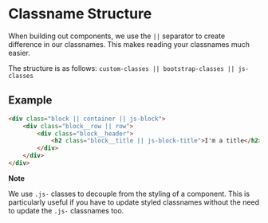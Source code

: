 # Classname Structure

When building out components, we use the `||` separator to create difference in our classnames. This makes reading your classnames much easier.

The structure is as follows: `custom-classes || bootstrap-classes || js-classes`

## Example
```html
<div class="block || container || js-block">
    <div class="block__row || row">
        <div class="block__header">
            <h2 class="block__title || js-block-title">I'm a title</h2>
        </div>
    </div>
</div>
```

**Note**

We use `.js-` classes to decouple from the styling of a component. This is particularly useful if you have to update styled classnames without the need to update the `.js-` classnames too.

